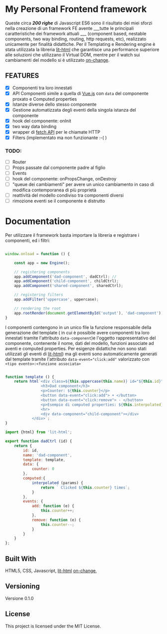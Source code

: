 # My Personal Frontend framework

Queste circa ***200 righe*** di Javascript ES6 sono il risultato dei miei sforzi nella creazione di un framework FE avente ___tutte le principali caratteristiche dei framework attuali ___ (component based, nestable components, two way binding, routing, http requests, etc), realizzato unicamente per finalità didattiche. Per il Templating e Rendering engine è stata utilizzata la libreria [lit-html](https://github.com/polymer/lit-html) che garantisce una performance superiore alle soluzioni che utilizzano il Virtual DOM, mentre per il watch sui cambiamenti del modello si è utilizzato [on-change](https://github.com/sindresorhus/on-change).

## FEATURES
- [x] Componenti tra loro innestati 
- [x] API Componenti simile a quella di [Vue.js](https://vuejs.org) con ```data``` del componente proxato e Computed properties
- [x] Istanze diverse dello stesso componente
- [x] Gestione automatizzata degli eventi della singola istanza del componente
- [x] hook del componente: onInit
- [x] two way data binding  
- [x] wrapper di [fetch API](https://github.com/github/fetch) per le chiamate HTTP
- [x] Filters (implementato ma non funzionante :-( )

### TODO:
- [ ] Router
- [ ] Props passate dal componente padre al figlio
- [ ] Events
- [ ] hook del componente: onPropsChange, onDestroy
- [ ] "queue dei cambiamenti" per avere un unico cambiamento in caso di modifica contemporanea di più proprietà 
- [ ] reattività del modello condiviso tra componenti diversi
- [ ] rimozione eventi se il componente è distrutto

# Documentation

Per utilizzare il framework basta importare la libreria e registrare i componenti, ed i filtri:
```javascript

window.onload = function () {

    const app = new Engine();

    // registering components
    app.addComponent('dad-component', dadCtrl); //  
    app.addComponent('child-component', childCtrl);
    app.addComponent('shared-component', sharedCtrl);

    // registering filters
    app.addFilter('uppercase', uppercase);

    // rendering the root
    app.rootRender(document.getElementById('output'), 'dad-component');
}
```

I componenti contengono in un unico file la funzione responsabile della generazione del template ( in cui è possibile avere componenti tra loro innestati tramite l'attributo ```data-component```)e l'oggetto rappresentativo del componente, contenente il nome, dati del modello, funzioni associate ad aventi e computed properties. Per esigenze didattiche non sono stati utilizzati gli eventi di [lit-html](https://github.com/polymer/lit-html)) ma gli eventi sono automaticamente generati dal template tramite l'attributo ```data-event="click:add"``` valorizzato con ```<tipo evento>:<funzione associata>```

```javascript

function template () {
    return html`<div class=${this.uppercase(this.name)} id="${this.id}">
                <h3>Dad component</h3>  
                <p>Counter: ${this.counter}</p>
                <button data-event="click:add"> + </button>
                <button data-event="click:remove"> - </button>
                <p>Esempio di computed properties: ${this.interpolated}</p>
                <hr> 
                <div data-component="child-component"></div>
            </div>`;
}

import {html} from 'lit-html';

export function dadCtrl (id) {
    return {
        id: id,
        name: 'dad-component',
        template: template,
        data: {
            counter: 0
        },
        computed:{
            interpolated (params) {
                return ` Clicked ${this.counter} times`;
            }
        },
        events: {
            add: function (e) {
                this.counter++;
            },
            remove: function (e) {
                this.counter--;
            }
        }
    }
};
```

## Built With

HTML5, CSS, Javascript, [lit-html](https://github.com/polymer/lit-html) [on-change](https://github.com/sindresorhus/on-change), 

## Versioning

Versione 0.1.0

## License

This project is licensed under the MIT License.






